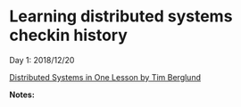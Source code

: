 # Learning distributed systems checkin history

Day 1: 2018/12/20

[Distributed Systems in One Lesson by Tim Berglund](https://www.youtube.com/watch?v=Y6Ev8GIlbxc)

**Notes:**


